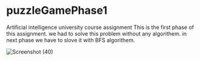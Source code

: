 # puzzleGamePhase1
Artificial intelligence university course assignment 
This is the first phase of this assignment. we had to solve this problem without any algorithem. in next phase we have to slove it with 
BFS algorithem.


![Screenshot (40)](https://github.com/Bita-Batmani/puzzleGamePhase1/assets/159104289/0a1c778b-9c53-4b5d-b5e7-fe285a0b7370)
